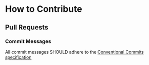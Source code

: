 # How to Contribute

## Pull Requests
### Commit Messages
All commit messages SHOULD adhere to the [Conventional Commits specification](https://conventionalcommits.org/)